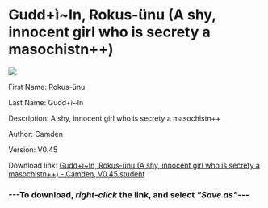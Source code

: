 # Gudd+ì~In, Rokus-ünu (A shy, innocent girl who is secrety a masochistn++)

<img src = "https://raw.githubusercontent.com/Arbiter1223/Daigaku-Gurashi-Custom-Students/master/Students/Files/Gudd+ì~In%2C%20Rokus-ünu%20(A%20shy%2C%20innocent%20girl%20who%20is%20secrety%20a%20masochistn++).png">

First Name: Rokus-ünu

Last Name: Gudd+ì~In

Description: A shy, innocent girl who is secrety a masochistn++

Author: Camden

Version: V0.45

Download link: <a href="https://raw.githubusercontent.com/Arbiter1223/Daigaku-Gurashi-Custom-Students/master/Students/Files/Gudd+ì~In%2C%20Rokus-ünu%20(A%20shy%2C%20innocent%20girl%20who%20is%20secrety%20a%20masochistn++)%20-%20Camden%2C%20V0.45.student">Gudd+ì~In, Rokus-ünu (A shy, innocent girl who is secrety a masochistn++) - Camden, V0.45.student</a>

### ---**To download, _right-click_ the link, and select _"Save as"_**---
